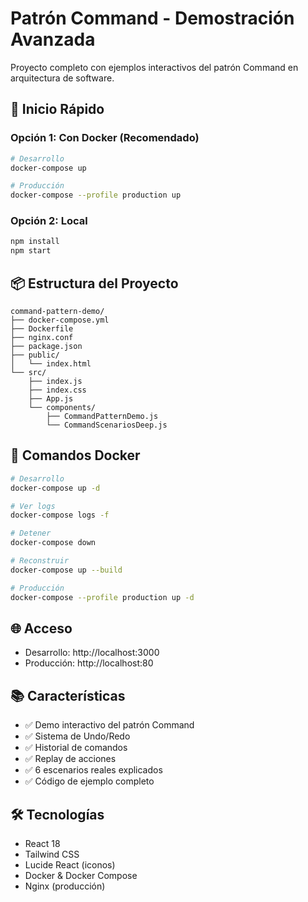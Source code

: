 # Patrón Command - Demostración Avanzada

Proyecto completo con ejemplos interactivos del patrón Command en arquitectura de software.

## 🚀 Inicio Rápido

### Opción 1: Con Docker (Recomendado)

```bash
# Desarrollo
docker-compose up

# Producción
docker-compose --profile production up
```

### Opción 2: Local

```bash
npm install
npm start
```

## 📦 Estructura del Proyecto

```
command-pattern-demo/
├── docker-compose.yml
├── Dockerfile
├── nginx.conf
├── package.json
├── public/
│   └── index.html
└── src/
    ├── index.js
    ├── index.css
    ├── App.js
    └── components/
        ├── CommandPatternDemo.js
        └── CommandScenariosDeep.js
```

## 🐳 Comandos Docker

```bash
# Desarrollo
docker-compose up -d

# Ver logs
docker-compose logs -f

# Detener
docker-compose down

# Reconstruir
docker-compose up --build

# Producción
docker-compose --profile production up -d
```

## 🌐 Acceso

- Desarrollo: http://localhost:3000
- Producción: http://localhost:80

## 📚 Características

- ✅ Demo interactivo del patrón Command
- ✅ Sistema de Undo/Redo
- ✅ Historial de comandos
- ✅ Replay de acciones
- ✅ 6 escenarios reales explicados
- ✅ Código de ejemplo completo

## 🛠️ Tecnologías

- React 18
- Tailwind CSS
- Lucide React (iconos)
- Docker & Docker Compose
- Nginx (producción)
